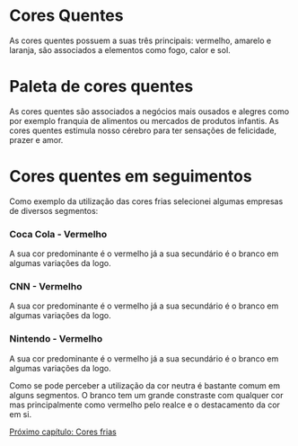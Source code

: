 # Cores Quentes 

As cores quentes possuem a suas três principais: vermelho, amarelo e laranja, são associados a elementos como fogo, calor e sol. 

# Paleta de cores quentes 

As cores quentes são associados a negócios mais ousados e alegres como por exemplo franquia de alimentos ou mercados de produtos infantis. As cores quentes estimula nosso cérebro para ter sensações de felicidade, prazer e amor.

# Cores quentes em seguimentos

Como exemplo da utilização das cores frias selecionei algumas empresas de diversos segmentos: 

### Coca Cola - Vermelho 

A sua cor predominante é o vermelho já a sua secundário é o branco em algumas variações da logo.

### CNN - Vermelho 

A sua cor predominante é o vermelho já a sua secundário é o branco em algumas variações da logo.

### Nintendo - Vermelho

A sua cor predominante é o vermelho já a sua secundário é o branco em algumas variações da logo.

Como se pode perceber a utilização da cor neutra é bastante comum em alguns segmentos. O branco tem um grande constraste com qualquer cor mas principalmente como vermelho pelo realce e o destacamento da cor em si.

[Próximo capítulo: Cores frias](./9-Cores-frias.md)